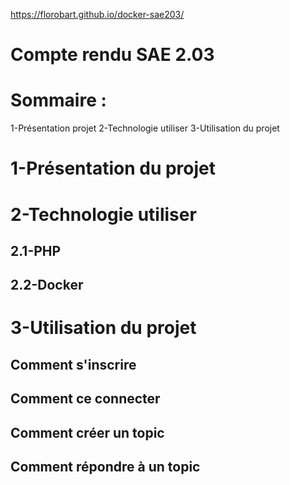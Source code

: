 https://florobart.github.io/docker-sae203/
# Compte rendu SAE 2.03

# Sommaire :

1-Présentation projet
2-Technologie utiliser
3-Utilisation du projet
 


# 1-Présentation du projet

# 2-Technologie utiliser
  ## 2.1-PHP


  ## 2.2-Docker


# 3-Utilisation du projet
  ## Comment s'inscrire

  ## Comment ce connecter

  ## Comment créer un topic

  ## Comment répondre à un topic
